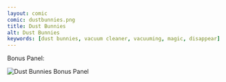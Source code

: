 ```yaml
---
layout: comic
comic: dustbunnies.png
title: Dust Bunnies
alt: Dust Bunnies
keywords: [dust bunnies, vacuum cleaner, vacuuming, magic, disappear]
---
```




Bonus Panel:

![Dust Bunnies Bonus Panel](/images/dustbunnies_bonus.png)

